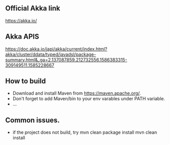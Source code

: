 ## Official Akka link
https://akka.io/

## Akka APIS
https://doc.akka.io/japi/akka/current/index.html?akka/cluster/ddata/typed/javadsl/package-summary.html&_ga=2.137087859.212732556.1586383315-309149511.1585228667

## How to build
- Download and install Maven from https://maven.apache.org/.
- Don't forget to add Maven/bin to your env varables under PATH variable.
- ...

## Common issues.
- if the project does not build, try
    mvn clean package install
    mvn clean install


